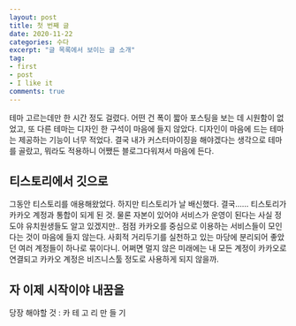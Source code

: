 ```yaml
---
layout: post
title: 첫 번째 글
date: 2020-11-22
categories: 수다
excerpt: "글 목록에서 보이는 글 소개"
tag:
- first
- post
- I like it
comments: true
---
```


테마 고르는데만 한 시간 정도 걸렸다. 어떤 건 폭이 짧아 포스팅을 보는 데 시원함이 없었고, 또 다른 테마는 디자인 한 구석이 마음에 들지 않았다. 디자인이 마음에 드는 테마는 제공하는 기능이 너무 적었다. 결국 내가 커스터마이징을 해야겠다는 생각으로 테마를 골랐고, 뭐라도 적용하니 어쨌든 블로그다워져서 마음에 든다.

## 티스토리에서 깃으로

그동안 티스토리를 애용해왔었다. 하지만 티스토리가 날 배신했다. 결국...... 티스토리가 카카오 계정과 통합이 되게 된 것. 물론 자본이 있어야 서비스가 운영이 된다는 사실 정도야 유치원생들도 알고 있겠지만.. 점점 카카오를 중심으로 이용하는 서비스들이 모인다는 것이 마음에 들지 않는다. 사회적 거리두기를 실천하고 있는 마당에 분리되어 좋았던 여러 계정들이 하나로 묶이다니. 어쩌면 멀지 않은 미래에는 내 모든 계정이 카카오로 연결되고 카카오 계정은 비즈니스툴 정도로 사용하게 되지 않을까.

## 자 이제 시작이야 내꿈을

당장 해야할 것 : 카 테 고 리 만 들 기